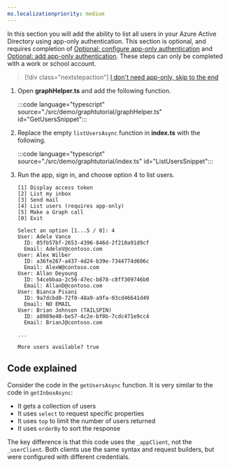 ```yaml
---
ms.localizationpriority: medium
---
```


<!-- markdownlint-disable MD041 -->

In this section you will add the ability to list all users in your Azure Active Directory using app-only authentication. This section is optional, and requires completion of [Optional: configure app-only authentication](?tutorial-step=2) and [Optional: add app-only authentication](?tutorial-step=8). These steps can only be completed with a work or school account.

> [!div class="nextstepaction"]
> [I don't need app-only, skip to the end](?tutorial-step=10)

1. Open **graphHelper.ts** and add the following function.

    :::code language="typescript" source="./src/demo/graphtutorial/graphHelper.ts" id="GetUsersSnippet":::

1. Replace the empty `listUsersAsync` function in **index.ts** with the following.

    :::code language="typescript" source="./src/demo/graphtutorial/index.ts" id="ListUsersSnippet":::

1. Run the app, sign in, and choose option 4 to list users.

    ```Shell
    [1] Display access token
    [2] List my inbox
    [3] Send mail
    [4] List users (requires app-only)
    [5] Make a Graph call
    [0] Exit

    Select an option [1...5 / 0]: 4
    User: Adele Vance
      ID: 05fb57bf-2653-4396-846d-2f210a91d9cf
      Email: AdeleV@contoso.com
    User: Alex Wilber
      ID: a36fe267-a437-4d24-b39e-7344774d606c
      Email: AlexW@contoso.com
    User: Allan Deyoung
      ID: 54cebbaa-2c56-47ec-b878-c8ff309746b0
      Email: AllanD@contoso.com
    User: Bianca Pisani
      ID: 9a7dcbd0-72f0-48a9-a9fa-03cd46641d49
      Email: NO EMAIL
    User: Brian Johnson (TAILSPIN)
      ID: a8989e40-be57-4c2e-bf0b-7cdc471e9cc4
      Email: BrianJ@contoso.com

    ...

    More users available? true
    ```

## Code explained

Consider the code in the `getUsersAsync` function. It is very similar to the code in `getInboxAsync`:

- It gets a collection of users
- It uses `select` to request specific properties
- It uses `top` to limit the number of users returned
- It uses `orderBy` to sort the response

The key difference is that this code uses the `_appClient`, not the `_userClient`. Both clients use the same syntax and request builders, but were configured with different credentials.
